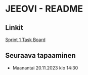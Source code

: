 # JEEOVI - README

## Linkit

[Sprint 1 Task Board](https://github.com/users/3nd3r1/projects/1/views/1)

## Seuraava tapaaminen

-   Maanantai 20.11.2023 klo 14:30
